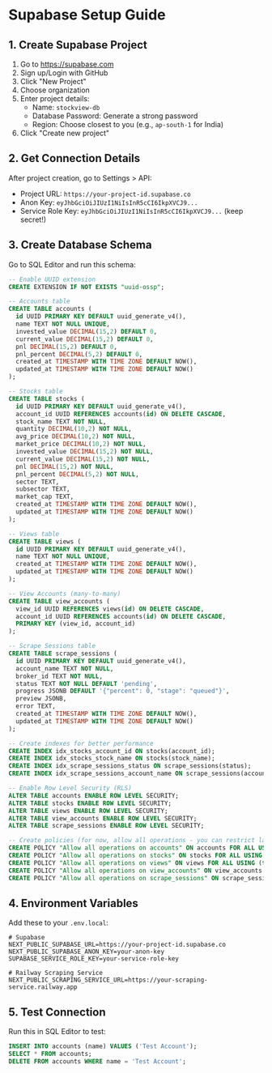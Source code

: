 # Supabase Setup Guide

## 1. Create Supabase Project

1. Go to https://supabase.com
2. Sign up/Login with GitHub
3. Click "New Project"
4. Choose organization
5. Enter project details:
   - Name: `stockview-db`
   - Database Password: Generate a strong password
   - Region: Choose closest to you (e.g., `ap-south-1` for India)
6. Click "Create new project"

## 2. Get Connection Details

After project creation, go to Settings > API:
- Project URL: `https://your-project-id.supabase.co`
- Anon Key: `eyJhbGciOiJIUzI1NiIsInR5cCI6IkpXVCJ9...`
- Service Role Key: `eyJhbGciOiJIUzI1NiIsInR5cCI6IkpXVCJ9...` (keep secret!)

## 3. Create Database Schema

Go to SQL Editor and run this schema:

```sql
-- Enable UUID extension
CREATE EXTENSION IF NOT EXISTS "uuid-ossp";

-- Accounts table
CREATE TABLE accounts (
  id UUID PRIMARY KEY DEFAULT uuid_generate_v4(),
  name TEXT NOT NULL UNIQUE,
  invested_value DECIMAL(15,2) DEFAULT 0,
  current_value DECIMAL(15,2) DEFAULT 0,
  pnl DECIMAL(15,2) DEFAULT 0,
  pnl_percent DECIMAL(5,2) DEFAULT 0,
  created_at TIMESTAMP WITH TIME ZONE DEFAULT NOW(),
  updated_at TIMESTAMP WITH TIME ZONE DEFAULT NOW()
);

-- Stocks table
CREATE TABLE stocks (
  id UUID PRIMARY KEY DEFAULT uuid_generate_v4(),
  account_id UUID REFERENCES accounts(id) ON DELETE CASCADE,
  stock_name TEXT NOT NULL,
  quantity DECIMAL(10,2) NOT NULL,
  avg_price DECIMAL(10,2) NOT NULL,
  market_price DECIMAL(10,2) NOT NULL,
  invested_value DECIMAL(15,2) NOT NULL,
  current_value DECIMAL(15,2) NOT NULL,
  pnl DECIMAL(15,2) NOT NULL,
  pnl_percent DECIMAL(5,2) NOT NULL,
  sector TEXT,
  subsector TEXT,
  market_cap TEXT,
  created_at TIMESTAMP WITH TIME ZONE DEFAULT NOW(),
  updated_at TIMESTAMP WITH TIME ZONE DEFAULT NOW()
);

-- Views table
CREATE TABLE views (
  id UUID PRIMARY KEY DEFAULT uuid_generate_v4(),
  name TEXT NOT NULL UNIQUE,
  created_at TIMESTAMP WITH TIME ZONE DEFAULT NOW(),
  updated_at TIMESTAMP WITH TIME ZONE DEFAULT NOW()
);

-- View Accounts (many-to-many)
CREATE TABLE view_accounts (
  view_id UUID REFERENCES views(id) ON DELETE CASCADE,
  account_id UUID REFERENCES accounts(id) ON DELETE CASCADE,
  PRIMARY KEY (view_id, account_id)
);

-- Scrape Sessions table
CREATE TABLE scrape_sessions (
  id UUID PRIMARY KEY DEFAULT uuid_generate_v4(),
  account_name TEXT NOT NULL,
  broker_id TEXT NOT NULL,
  status TEXT NOT NULL DEFAULT 'pending',
  progress JSONB DEFAULT '{"percent": 0, "stage": "queued"}',
  preview JSONB,
  error TEXT,
  created_at TIMESTAMP WITH TIME ZONE DEFAULT NOW(),
  updated_at TIMESTAMP WITH TIME ZONE DEFAULT NOW()
);

-- Create indexes for better performance
CREATE INDEX idx_stocks_account_id ON stocks(account_id);
CREATE INDEX idx_stocks_stock_name ON stocks(stock_name);
CREATE INDEX idx_scrape_sessions_status ON scrape_sessions(status);
CREATE INDEX idx_scrape_sessions_account_name ON scrape_sessions(account_name);

-- Enable Row Level Security (RLS)
ALTER TABLE accounts ENABLE ROW LEVEL SECURITY;
ALTER TABLE stocks ENABLE ROW LEVEL SECURITY;
ALTER TABLE views ENABLE ROW LEVEL SECURITY;
ALTER TABLE view_accounts ENABLE ROW LEVEL SECURITY;
ALTER TABLE scrape_sessions ENABLE ROW LEVEL SECURITY;

-- Create policies (for now, allow all operations - you can restrict later)
CREATE POLICY "Allow all operations on accounts" ON accounts FOR ALL USING (true);
CREATE POLICY "Allow all operations on stocks" ON stocks FOR ALL USING (true);
CREATE POLICY "Allow all operations on views" ON views FOR ALL USING (true);
CREATE POLICY "Allow all operations on view_accounts" ON view_accounts FOR ALL USING (true);
CREATE POLICY "Allow all operations on scrape_sessions" ON scrape_sessions FOR ALL USING (true);
```

## 4. Environment Variables

Add these to your `.env.local`:

```env
# Supabase
NEXT_PUBLIC_SUPABASE_URL=https://your-project-id.supabase.co
NEXT_PUBLIC_SUPABASE_ANON_KEY=your-anon-key
SUPABASE_SERVICE_ROLE_KEY=your-service-role-key

# Railway Scraping Service
NEXT_PUBLIC_SCRAPING_SERVICE_URL=https://your-scraping-service.railway.app
```

## 5. Test Connection

Run this in SQL Editor to test:

```sql
INSERT INTO accounts (name) VALUES ('Test Account');
SELECT * FROM accounts;
DELETE FROM accounts WHERE name = 'Test Account';
```
